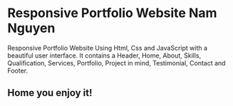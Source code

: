 # Responsive Portfolio Website Nam Nguyen
Responsive Portfolio Website Using Html, Css and JavaScript with a beautiful user interface. It contains a Header, Home, About, Skills, Qualification, Services, Portfolio, Project in mind, Testimonial, Contact and Footer.
## Home you enjoy it!
